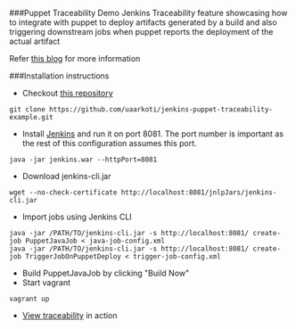 ###Puppet Traceability Demo
Jenkins Traceability feature showcasing how to integrate with puppet to deploy
artifacts generated by a build and also triggering downstream jobs when puppet
reports the deployment of the actual artifact

Refer [this blog](https://developer.cloudbees.com/bin/view/Main/PuppetChefExampleOverview) for more information

###Installation instructions
- Checkout [this repository](https://github.com/uaarkoti/jenkins-puppet-traceability-example.git)
```
git clone https://github.com/uaarkoti/jenkins-puppet-traceability-example.git
```
- Install [Jenkins](https://updates.jenkins-ci.org/latest/jenkins.war) and run it on port 8081. The port number is important as the rest of this configuration assumes this port.
```
java -jar jenkins.war --httpPort=8081
```
- Download jenkins-cli.jar 
```
wget --no-check-certificate http://localhost:8081/jnlpJars/jenkins-cli.jar
```
- Import jobs using Jenkins CLI
```
java -jar /PATH/TO/jenkins-cli.jar -s http://localhost:8081/ create-job PuppetJavaJob < java-job-config.xml
java -jar /PATH/TO/jenkins-cli.jar -s http://localhost:8081/ create-job TriggerJobOnPuppetDeploy < trigger-job-config.xml
```
- Build PuppetJavaJob by clicking "Build Now"
- Start vagrant
```
vagrant up
```
- [View traceability](http://localhost:8081/job/PuppetJavaJob/lastSuccessfulBuild/artifact/target/traceability.war/*fingerprint*/) in action
